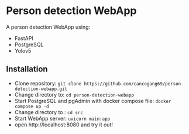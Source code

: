 # Person detection WebApp

A person detection WebApp using:
- FastAPI
- PostgreSQL
- Yolov5

## Installation
- Clone repository: `git clone https://github.com/cancogang69/person-detection-webapp.git`
- Change directory to: `cd person-detection-webapp`
- Start PostgreSQL and pgAdmin with docker compose file: `docker compose up -d`
- Change directory to : `cd src`
- Start WebApp server: `uvicorn main:app`
- open http://localhost:8080 and try it out!
